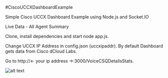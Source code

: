 #CiscoUCCXDashboardExample

Simple Cisco UCCX Dashboard Example using Node.js and Socket.IO

Live Data - All Agent Summary

Clone, install dependencies and start node app.js.

Change UCCX IP Address in config.json (uccxipaddr). 
By default Dashboard gets data from Cisco dCloud Labs. 

Go to http://<- your ip address ->:3000/VoiceCSQDetailsStats.

![alt text](https://user-images.githubusercontent.com/31503217/30207258-9156446e-9497-11e7-9d40-8883de4ed8f0.png)
